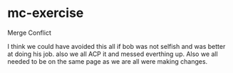 # mc-exercise
Merge Conflict



I think we could have avoided this all if bob was not selfish and was better at doing his job. also we all ACP it and messed everthing up. Also we all needed to be on the same page as we are all were making changes.